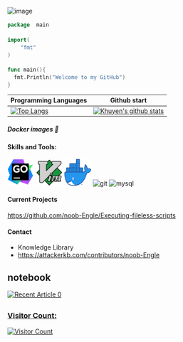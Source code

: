 ![image](https://user-images.githubusercontent.com/82130997/205291263-27bfabcb-1823-4f2a-afd2-07ee9b8909e8.png)

```go
package  main

import(
    "fmt"
)

func main(){
  fmt.Println("Welcome to my GitHub")
}
```


|  Programming Languages   | Github  start  |
|  ----  | ----  |
| [![Top Langs](https://github-readme-stats.vercel.app/api/top-langs/?username=noob-Engle)](https://github.com/anuraghazra/github-readme-stats)  | [![Khuyen's github stats](https://github-readme-stats.vercel.app/api?username=noob-Engle&count_private=true&show_icons=true&theme=radical&hide_rank=false)](https://github.com/anuraghazra/github-readme-stats) |

##### Docker images 🐳

<h4>Skills and Tools: </h4>
<p align="left">
	<img style="margin: auto;" src="https://raw.githubusercontent.com/iIIusi0n/iIIusi0n/master/icons/goland.png" alt=goland width="60" height="60"/> 
	<img style="margin: auto;" src="https://raw.githubusercontent.com/iIIusi0n/iIIusi0n/master/icons/vim.png" alt=vim width="60" height="60"/> 
	<img style="margin: auto;" src="https://raw.githubusercontent.com/iIIusi0n/iIIusi0n/master/icons/docker.png" alt=docker width="60" height="60"/> 
	<img style="margin: auto;" src="https://raw.githubusercontent.com/iIIusi0n/iIIusi0n/master/icons/git.png" alt=git width="60" height="60"/> 
	<img style="margin: auto;" src="https://raw.githubusercontent.com/iIIusi0n/iIIusi0n/master/icons/mysql.png" alt=mysql width="60" height="60"/> 
</p>

#### Current Projects
https://github.com/noob-Engle/Executing-fileless-scripts

#### Contact
- Knowledge Library
- https://attackerkb.com/contributors/noob-Engle

## notebook
<a target="_blank" href="https://github-readme-medium-recent-article.vercel.app/medium/@khuyentran1476/0"><img src="https://github-readme-medium-recent-article.vercel.app/medium/@khuyentran1476/0" alt="Recent Article 0">

## <h3> Visitor Count: </h3>
![Visitor Count](https://profile-counter.glitch.me/noob-Engle/count.svg)


